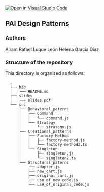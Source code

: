 [![Open in Visual Studio Code](https://classroom.github.com/assets/open-in-vscode-f059dc9a6f8d3a56e377f745f24479a46679e63a5d9fe6f495e02850cd0d8118.svg)](https://classroom.github.com/online_ide?assignment_repo_id=7447023&assignment_repo_type=AssignmentRepo)
## PAI Design Patterns

### Authors

Airam Rafael Luque León
Helena García Díaz

### Structure of the repository

This directory is organised as follows:
      
      .
      ├── bib
      │   └── README.md
      ├── slides
      │   └── slides.pdf
      └── src
          ├── Behavioral_paterns
          │   ├── Command
          │   │   └── command.js
          │   └── Strategy
          │       └── strategy.js
          ├── Creational_patterns
          │   ├── Factory_Method
          │   │   ├── factory-method.js
          │   │   └── factory-method2.ts
          │   └── Singleton
          │       ├── singleton.js
          │       └── singleton2.ts
          └── Structural_paterns
              ├── adapter.js
              ├── new_cart.js
              ├── original_cart.js
              ├── use_of_new_code.js
              └── use_of_original_code.js

